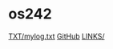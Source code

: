 # os242

[TXT/mylog.txt](https://github.com/FaiziIsmady/os242/blob/main/TXT/mylog.txt)
[GitHub](https://github.com/FaiziIsmady)
[LINKS/](https://faiziismady.github.io/os242/LINKS/)

